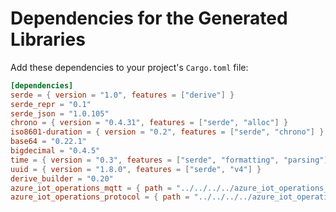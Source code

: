 # Dependencies for the Generated Libraries

Add these dependencies to your project's `Cargo.toml` file:

``` toml
[dependencies]
serde = { version = "1.0", features = ["derive"] }
serde_repr = "0.1"
serde_json = "1.0.105"
chrono = { version = "0.4.31", features = ["serde", "alloc"] }
iso8601-duration = { version = "0.2", features = ["serde", "chrono"] }
base64 = "0.22.1"
bigdecimal = "0.4.5"
time = { version = "0.3", features = ["serde", "formatting", "parsing"] }
uuid = { version = "1.8.0", features = ["serde", "v4"] }
derive_builder = "0.20"
azure_iot_operations_mqtt = { path = "../../../../azure_iot_operations_mqtt" }
azure_iot_operations_protocol = { path = "../../../../azure_iot_operations_protocol" }
```
